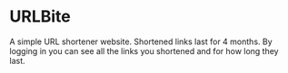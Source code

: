 # URLBite
A simple URL shortener website. Shortened links last for 4 months. By logging in you can see all the links you shortened and for how long they last.
